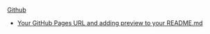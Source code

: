 [Github](https://github.com/tomcam/least-github-pages/) 
* [Your GitHub Pages URL and adding preview to your README.md](/ProgrammingQuotes/index.html)
